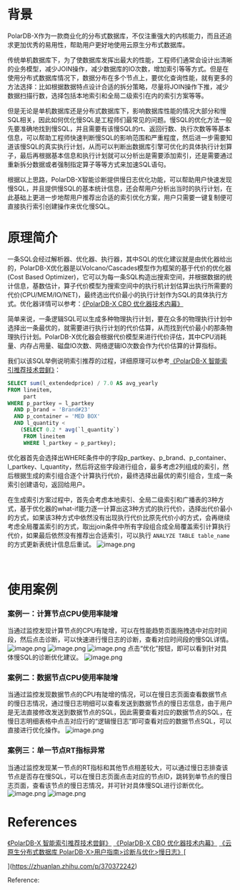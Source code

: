 # 背景

PolarDB-X作为一款商业化的分布式数据库，不仅注重强大的内核能力，而且还追求更加优秀的易用性，帮助用户更好地使用云原生分布式数据库。
​

传统单机数据库下，为了使数据库发挥出最大的性能，工程师们通常会设计出清晰的业务模型，减少JOIN操作，减少数据库的IO次数，增加索引等等方式。但是在使用分布式数据库情况下，数据分布在多个节点上，要优化查询性能，就有更多的方法选择：比如根据数据特点设计合适的拆分策略，尽量将JOIN操作下推，减少数据扫描行数，选择包括本地索引和全局二级索引在内的索引方案等等。
​

但是无论是单机数据库还是分布式数据库下，影响数据库性能的情况大部分和慢SQL相关，因此如何优化慢SQL是工程师们最常见的问题。慢SQL的优化方法一般先要准确地找到慢SQL，并且需要有该慢SQL的rt、返回行数、执行次数等等基本信息，可以帮助工程师快速判断慢SQL的影响范围和严重程度，然后进一步需要知道该慢SQL的真实执行计划，从而可以判断出数据库引擎可优化的具体执行计划算子，最后再根据基本信息和执行计划就可以分析出是需要添加索引，还是需要通过重新拆分数据或者强制指定算子等等方式来加速SQL语句。

根据以上思路，PolarDB-X智能诊断提供慢日志优化功能，可以帮助用户快速发现慢SQL，并且提供慢SQL的基本统计信息，还会帮用户分析出当时的执行计划，在此基础上更进一步地帮用户推荐出合适的索引优化方案，用户只需要一键复制便可直接执行索引创建操作来优化慢SQL。

# 原理简介

一条SQL会经过解析器、优化器、执行器，其中SQL的优化建议就是由优化器给出的，PolarDB-X优化器是以Volcano/Cascades模型作为框架的基于代价的优化器(Cost Based Optimizer)，它可以为每一条SQL构造出搜索空间，并根据数据的统计信息，基数估计，算子代价模型为搜索空间中的执行机计划估算出执行所需要的代价(CPU/MEM/IO/NET)，最终选出代价最小的执行计划作为SQL的具体执行方式。优化器详情可以参考：[《PolarDB-X CBO 优化器技术内幕》](https://zhuanlan.zhihu.com/p/370372242)
​

简单来说，一条逻辑SQL可以生成多种物理执行计划，要在众多的物理执行计划中选择出一条最优的，就需要进行执行计划的代价估算，从而找到代价最小的那条物理执行计划。PolarDB-X优化器会根据代价模型来进行代价评估，其中CPU消耗量、内存占用量、磁盘IO次数、网络逻辑IO次数会作为代价估算的计算指标。
​

我们以该SQL举例说明索引推荐的过程，详细原理可以参考[《PolarDB-X 智能索引推荐技术尝鲜》](https://zhuanlan.zhihu.com/p/346792091)：

```sql
SELECT sum(l_extendedprice) / 7.0 AS avg_yearly
FROM lineitem,
     part
WHERE p_partkey = l_partkey
  AND p_brand = 'Brand#23'
  AND p_container = 'MED BOX'
  AND l_quantity <
    (SELECT 0.2 * avg(`l_quantity`)
     FROM lineitem
     WHERE l_partkey = p_partkey);
```

优化器首先会选择出WHERE条件中的字段p_partkey、p_brand、p_container、l_partkey、l_quantity，然后将这些字段进行组合，最多考虑2列组成的索引，然后根据生成的索引组合逐个计算执行代价，最终选择出最优的索引组合，生成一条索引创建语句，返回给用户。
​

在生成索引方案过程中，首先会考虑本地索引、全局二级索引和广播表的3种方式，基于优化器的what-if能力逐一计算出这3种方式的执行代价，选择出代价最小的方式，如果该3种方式中依然没有出现执行代价比原先代价小的方式，会再继续考虑全局覆盖索引的方式，取出join条件中所有字段组合成全局覆盖索引计算执行代价，如果最后依然没有推荐出合适索引，可以执行 `ANALYZE TABLE table_name` 的方式更新表统计信息后重试。
 
![image.png](https://intranetproxy.alipay.com/skylark/lark/0/2021/png/114106/1636705618596-5062eb0c-102f-4cc0-8f8a-84c7d171e48a.png#clientId=uf1e8b8db-4482-4&from=paste&height=272&id=u5410cb09&margin=%5Bobject%20Object%5D&name=image.png&originHeight=544&originWidth=1440&originalType=binary&ratio=1&size=338318&status=done&style=none&taskId=u42bbf460-cf70-4b40-91de-d9e45bfe525&width=720)

​

# 使用案例

### 案例一：计算节点CPU使用率陡增

当通过监控发现计算节点的CPU有陡增，可以在性能趋势页面拖拽选中对应时间段，然后点击诊断，可以快速进行慢日志的诊断，查看对应时间段的慢SQL详情。
![image.png](https://intranetproxy.alipay.com/skylark/lark/0/2021/png/114106/1637208107705-03312bc1-186d-43c5-a2ab-95b028599102.png#clientId=u9b985238-57d1-4&from=paste&height=542&id=u8f6440ac&margin=%5Bobject%20Object%5D&name=image.png&originHeight=1084&originWidth=2408&originalType=binary&ratio=1&size=677003&status=done&style=none&taskId=uea4480b2-4db6-4a4e-b69f-78a73823096&width=1204)
![image.png](https://intranetproxy.alipay.com/skylark/lark/0/2021/png/114106/1637208134578-5ef6cfb0-5119-40bf-84bf-ead0395c493b.png#clientId=u9b985238-57d1-4&from=paste&height=589&id=ue15cad61&margin=%5Bobject%20Object%5D&name=image.png&originHeight=1177&originWidth=2264&originalType=binary&ratio=1&size=553691&status=done&style=none&taskId=uec4f1d7d-4a04-42ee-bb9c-f9b4bbda433&width=1132)
![image.png](https://intranetproxy.alipay.com/skylark/lark/0/2021/png/114106/1637208181424-dcfc6477-667d-48fb-a05c-b2f5fbb8aeeb.png#clientId=u9b985238-57d1-4&from=paste&height=576&id=ud6dcfcd9&margin=%5Bobject%20Object%5D&name=image.png&originHeight=1152&originWidth=2231&originalType=binary&ratio=1&size=804385&status=done&style=none&taskId=ue7b0b432-4be2-4594-b337-2f67bf74638&width=1115.5)
点击“优化”按钮，即可以看到针对具体慢SQL的诊断优化建议。
![image.png](https://intranetproxy.alipay.com/skylark/lark/0/2021/png/114106/1637219246367-8cfb8355-206b-476b-960a-1f59cfd8190e.png#clientId=ua12ae54c-0e42-4&from=paste&height=570&id=u7944c861&margin=%5Bobject%20Object%5D&name=image.png&originHeight=1139&originWidth=1788&originalType=binary&ratio=1&size=594794&status=done&style=none&taskId=u38c42ef1-d65d-404f-b0bb-d7e1c8fdeae&width=894)

### 案例二：数据节点CPU使用率陡增

当通过监控发现数据节点的CPU有陡增的情况，可以在慢日志页面查看数据节点的慢日志情况，通过慢日志明细可以查看发送到数据节点的慢日志信息，由于用户是无法直接修改发送到数据节点的SQL，因此需要查看对应的数据节点的SQL，在慢日志明细表格中点击对应行的“逻辑慢日志”即可查看对应的数据节点SQL，可以直接进行优化操作。
![image.png](https://intranetproxy.alipay.com/skylark/lark/0/2021/png/114106/1637207486586-1d7b3a1c-13ca-44d3-846f-40cd201292a6.png#clientId=u9b985238-57d1-4&from=paste&height=529&id=u8f23d139&margin=%5Bobject%20Object%5D&name=image.png&originHeight=1057&originWidth=2415&originalType=binary&ratio=1&size=804106&status=done&style=none&taskId=ubd09cd01-6b90-4bee-a174-1519400c790&width=1207.5)

### 案例三：单一节点RT指标异常

当通过监控发现某一节点的RT指标和其他节点相差较大，可以通过慢日志排查该节点是否存在慢SQL，可以在慢日志页面点击对应的节点ID，跳转到单节点的慢日志页面，查看该节点的慢日志情况，并可针对具体慢SQL进行诊断优化。
![image.png](https://intranetproxy.alipay.com/skylark/lark/0/2021/png/114106/1637219790967-d92ce714-b75d-4ad8-8112-a360dcc18ab1.png#clientId=ua12ae54c-0e42-4&from=paste&height=583&id=ua4dfe016&margin=%5Bobject%20Object%5D&name=image.png&originHeight=1165&originWidth=2399&originalType=binary&ratio=1&size=732859&status=done&style=none&taskId=u019bb247-1094-4592-aadb-f592a052ffa&width=1199.5)
![image.png](https://intranetproxy.alipay.com/skylark/lark/0/2021/png/114106/1637219887868-ee3ec5a7-963a-4ec5-b65d-bb83ebc5bfb6.png#clientId=ua12ae54c-0e42-4&from=paste&height=537&id=u9c5c0c21&margin=%5Bobject%20Object%5D&name=image.png&originHeight=1073&originWidth=2412&originalType=binary&ratio=1&size=770672&status=done&style=none&taskId=u45ffb368-88a4-4e02-9f4c-ada19db0bb0&width=1206)

# References

​[《PolarDB-X 智能索引推荐技术尝鲜》](https://zhuanlan.zhihu.com/p/346792091)
[《PolarDB-X CBO 优化器技术内幕》](https://zhuanlan.zhihu.com/p/370372242)
[《云原生分布式数据库 PolarDB-X>用户指南>诊断与优化>慢日志》](https://help.aliyun.com/document_detail/315538.html)​[

](https://zhuanlan.zhihu.com/p/370372242)



Reference:


